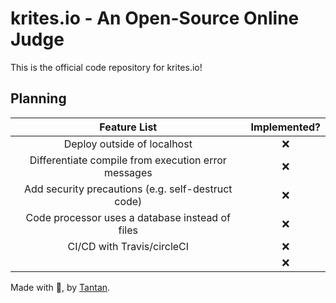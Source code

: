 # krites.io - An Open-Source Online Judge

This is the official code repository for krites.io!

## Planning

|                    Feature List                     | Implemented? |
| :-------------------------------------------------: | :----------: |
|             Deploy outside of localhost             |     :x:      |
| Differentiate compile from execution error messages |     :x:      |
| Add security precautions (e.g. self-destruct code)  |     :x:      |
|   Code processor uses a database instead of files   |     :x:      |
|             CI/CD with Travis/circleCI              |     :x:      |
|                                                     |     :x:      |

Made with :purple_heart:, by [Tantan](https://github.com/tancredosouza).
